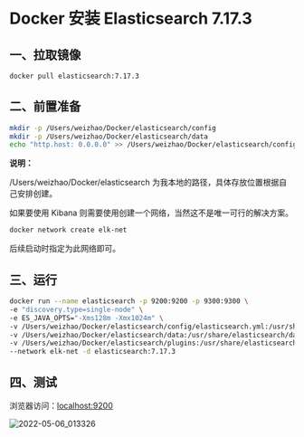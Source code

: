 # Docker 安装 Elasticsearch 7.17.3

## 一、拉取镜像

```bash
docker pull elasticsearch:7.17.3
```

## 二、前置准备

```bash
mkdir -p /Users/weizhao/Docker/elasticsearch/config
mkdir -p /Users/weizhao/Docker/elasticsearch/data
echo "http.host: 0.0.0.0" >> /Users/weizhao/Docker/elasticsearch/config/elasticsearch.yml
```

**说明：**

/Users/weizhao/Docker/elasticsearch 为我本地的路径，具体存放位置根据自己安排创建。

如果要使用 Kibana 则需要使用创建一个网络，当然这不是唯一可行的解决方案。

```sh
docker network create elk-net
```

后续启动时指定为此网络即可。

## 三、运行

```bash
docker run --name elasticsearch -p 9200:9200 -p 9300:9300 \
-e "discovery.type=single-node" \
-e ES_JAVA_OPTS="-Xms128m -Xmx1024m" \
-v /Users/weizhao/Docker/elasticsearch/config/elasticsearch.yml:/usr/share/elasticsearch/config/elasticsearch.yml \
-v /Users/weizhao/Docker/elasticsearch/data:/usr/share/elasticsearch/data \
-v /Users/weizhao/Docker/elasticsearch/plugins:/usr/share/elasticsearch/plugins \
--network elk-net -d elasticsearch:7.17.3
```

## 四、测试

浏览器访问：[localhost:9200](http://localhost:9200/)

![2022-05-06_013326](https://img.qinweizhao.com/2022/05/2022-05-06_013326.png)
